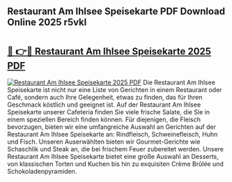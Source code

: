 ## Restaurant Am Ihlsee Speisekarte PDF Download Online 2025 r5vkl

# <h2><a href="http://gcdvqhl.nevu.top/?p=Restaurant+Am+Ihlsee+Speisekarte">🔗 👉🔴 Restaurant Am Ihlsee Speisekarte 2025 PDF</a></h2>

[![Restaurant Am Ihlsee Speisekarte 2025 PDF](https://i.imgur.com/dBaPXMq.png)](http://gcdvqhl.nevu.top/?p=Restaurant+Am+Ihlsee+Speisekarte)
Die Restaurant Am Ihlsee Speisekarte ist nicht nur eine Liste von Gerichten in einem Restaurant oder Café, sondern auch Ihre Gelegenheit, etwas zu finden, das für Ihren Geschmack köstlich und geeignet ist. Auf der Restaurant Am Ihlsee Speisekarte unserer Cafeteria finden Sie viele frische Salate, die Sie in einem speziellen Bereich finden können. Für diejenigen, die Fleisch bevorzugen, bieten wir eine umfangreiche Auswahl an Gerichten auf der Restaurant Am Ihlsee Speisekarte an: Rindfleisch, Schweinefleisch, Huhn und Fisch. Unseren Auserwählten bieten wir Gourmet-Gerichte wie Schaschlik und Steak an, die bei frischem Feuer zubereitet werden. Unsere Restaurant Am Ihlsee Speisekarte bietet eine große Auswahl an Desserts, von klassischen Torten und Kuchen bis hin zu exquisiten Crème Brûlée und Schokoladenpyramiden.
